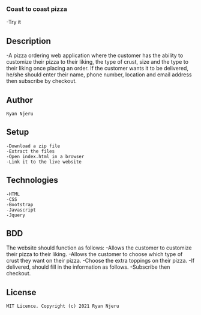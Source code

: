 ### Coast to coast pizza
   -Try it

## Description
   -A pizza ordering web application where the customer has the ability to customize their pizza to their liking, the type of crust, size and the type to their liking once placing an order. If the customer wants it to be delivered, he/she should enter their name, phone number, location and email address then subscribe by checkout.

## Author
    Ryan Njeru

## Setup
    -Download a zip file
    -Extract the files
    -Open index.html in a browser
    -Link it to the live website

## Technologies
    -HTML
    -CSS
    -Bootstrap
    -Javascript
    -Jquery

## BDD
  The website should function as follows:
    -Allows the customer to customize their pizza to their liking.
    -Allows the customer to choose which type of crust they want on their pizza.
    -Choose the extra toppings on their pizza.
    -If delivered, should fill in the information as follows.
    -Subscribe then checkout.

## License
    MIT Licence. Copyright (c) 2021 Ryan Njeru